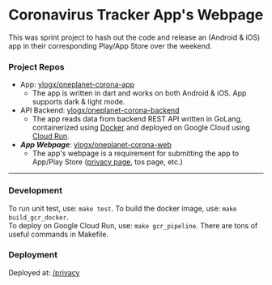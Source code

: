 # Coronavirus Tracker App's Webpage

This was sprint project to hash out the code and release an (Android & iOS) app in their corresponding Play/App Store over the weekend.


### Project Repos

* App: [ylogx/oneplanet-corona-app](https://github.com/ylogx/oneplanet-corona-app)
  - The app is written in dart and works on both Android & iOS. App supports dark & light mode.
* API Backend: [ylogx/oneplanet-corona-backend](https://github.com/ylogx/oneplanet-corona-backend)
  - The app reads data from backend REST API written in GoLang, containerized using [Docker][docker] and deployed on Google Cloud using [Cloud Run][gc-cloud-run].
* ***App Webpage***: [ylogx/oneplanet-corona-web](https://github.com/ylogx/oneplanet-corona-web)
  - The app's webpage is a requirement for submitting the app to App/Play Store ([privacy page][privacy-page], tos page, etc.)

---

### Development

To run unit test, use: `make test`. To build the docker image, use: `make build_gcr_docker`.  
To deploy on Google Cloud Run, use: `make gcr_pipeline`. There are tons of useful commands in Makefile.

### Deployment

Deployed at: [/privacy][privacy-page]

[gc-cloud-run]: https://cloud.google.com/run/
[docker]: https://shubham.chaudhary.xyz/blog/docker/101
[privacy-page]: https://corona.oneplanet.us/privacy
